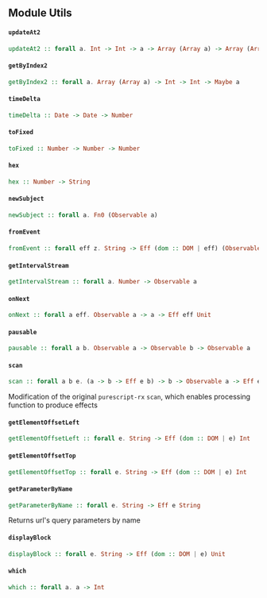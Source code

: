 ## Module Utils

#### `updateAt2`

``` purescript
updateAt2 :: forall a. Int -> Int -> a -> Array (Array a) -> Array (Array a)
```

#### `getByIndex2`

``` purescript
getByIndex2 :: forall a. Array (Array a) -> Int -> Int -> Maybe a
```

#### `timeDelta`

``` purescript
timeDelta :: Date -> Date -> Number
```

#### `toFixed`

``` purescript
toFixed :: Number -> Number -> Number
```

#### `hex`

``` purescript
hex :: Number -> String
```

#### `newSubject`

``` purescript
newSubject :: forall a. Fn0 (Observable a)
```

#### `fromEvent`

``` purescript
fromEvent :: forall eff z. String -> Eff (dom :: DOM | eff) (Observable z)
```

#### `getIntervalStream`

``` purescript
getIntervalStream :: forall a. Number -> Observable a
```

#### `onNext`

``` purescript
onNext :: forall a eff. Observable a -> a -> Eff eff Unit
```

#### `pausable`

``` purescript
pausable :: forall a b. Observable a -> Observable b -> Observable a
```

#### `scan`

``` purescript
scan :: forall a b e. (a -> b -> Eff e b) -> b -> Observable a -> Eff e (Observable b)
```

Modification of the original `purescript-rx` `scan`, which enables
processing function to produce effects

#### `getElementOffsetLeft`

``` purescript
getElementOffsetLeft :: forall e. String -> Eff (dom :: DOM | e) Int
```

#### `getElementOffsetTop`

``` purescript
getElementOffsetTop :: forall e. String -> Eff (dom :: DOM | e) Int
```

#### `getParameterByName`

``` purescript
getParameterByName :: forall e. String -> Eff e String
```

Returns url's query parameters by name

#### `displayBlock`

``` purescript
displayBlock :: forall e. String -> Eff (dom :: DOM | e) Unit
```

#### `which`

``` purescript
which :: forall a. a -> Int
```


